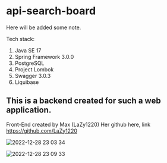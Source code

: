 # api-search-board

Here will be added some note.

Tech stack:
1. Java SE 17
2. Spring Framework 3.0.0
3. PostgreSQL
4. Project Lombok
5. Swagger 3.0.3
6. Liquibase 


## This is a backend created for such a web application.
Front-End created by Max (LaZy1220) Her github here, link https://github.com/LaZy1220

![2022-12-28 23 03 34](https://user-images.githubusercontent.com/72036166/209866320-771093f2-158b-40fc-927b-96d604ddeb89.jpg)

![2022-12-28 23 09 33](https://user-images.githubusercontent.com/72036166/209866829-388dfb0e-12d1-4bac-acf4-f0e5477285f0.jpg)


